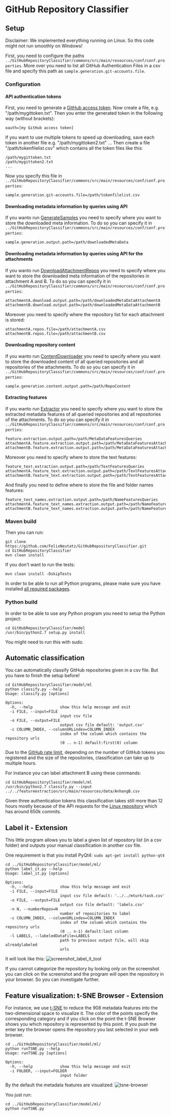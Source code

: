 # GitHub Repository Classifier

## Setup

Disclaimer: We implemented everything running on Linux. So this code might not run smoothly on Windows!

First, you need to configure the paths `../GitHubRepositoryClassifier/commons/src/main/resources/conf/conf.properties`.
More over you need to list all GitHub Authentication Files in a csv file and specify this path as `sample.generation.git-accounts.file`.

### Configuration

#### API authentication tokens
First, you need to generate a [GitHub access token](https://help.github.com/articles/creating-an-access-token-for-command-line-use/). Now create a file, e.g. "/path/mygittoken.txt". Then you enter the generated token in the following way (without brackets):
```
oauth=[my GitHub access token]
```
If you want to use multiple tokens to speed up downloading, save each token in another file e.g. "/path/mygittoken2.txt" ...
Then create a file "/path/tokenfilelist.csv" which contains all the token files like this:
```
/path/mygittoken.txt
/path/mygittoken2.txt
...
```
Now you specify this file in `../GitHubRepositoryClassifier/commons/src/main/resources/conf/conf.properties`:
```
sample.generation.git-accounts.file=/path/tokenfilelist.csv
```

#### Downloading metadata information by queries using API
If you wanto run [GenerateSamples](https://github.com/FelixNeutatz/GitHubRepositoryClassifier/blob/master/samplegeneration/src/main/java/tu/kn/ghrepoclassifier/generation/main/GenerateSamples.java) you need to specify where you want to store the downloaded meta information. To do so you can specify it in `../GitHubRepositoryClassifier/commons/src/main/resources/conf/conf.properties`:
```
sample.generation.output.path=/path/downloadedMetaData
```
#### Downloading metadata information by queries using API for the attachments
If you wanto run [DownloadAttachmentRepos](https://github.com/FelixNeutatz/GitHubRepositoryClassifier/blob/master/samplegeneration/src/main/java/tu/kn/ghrepoclassifier/generation/main/DownloadAttachmentRepos.java) you need to specify where you want to store the downloaded meta information of the repositories in attachment A and B. To do so you can specify it in `../GitHubRepositoryClassifier/commons/src/main/resources/conf/conf.properties`:
```
attachmentA.download.output.path=/path/downloadedMetaDataAttachmentA
attachmentB.download.output.path=/path/downloadedMetaDataAttachmentB
```
Moreover you need to specify where the repository list for each attachment is stored:
```
attachmentA.repos.file=/path/attachmentA.csv
attachmentB.repos.file=/path/attachmentB.csv
```

#### Downloading repository content
If you wanto run [ContentDownloader](https://github.com/FelixNeutatz/GitHubRepositoryClassifier/blob/master/samplegeneration/src/main/java/tu/kn/ghrepoclassifier/generation/main/ContentDownloader.java) you need to specify where you want to store the downloaded content of all queried repositories and all repositories of the attachments. To do so you can specify it in `../GitHubRepositoryClassifier/commons/src/main/resources/conf/conf.properties`:
```
sample.generation.content.output.path=/path/RepoContent
```

#### Extracting features
If you wanto run [Extractor](https://github.com/FelixNeutatz/GitHubRepositoryClassifier/blob/master/featureextraction/src/main/java/tu/kn/ghrepoclassifier/featureextraction/Extractor.java) you need to specify where you want to store the extracted metadata features of all queried repositories and all repositories of the attachments. To do so you can specify it in `../GitHubRepositoryClassifier/commons/src/main/resources/conf/conf.properties`:
```
feature.extraction.output.path=/path/MetaDataFeaturesQueries
attachmentA.feature.extraction.output.path=/path/MetaDataFeaturesAttachmentA
attachmentB.feature.extraction.output.path=/path/MetaDataFeaturesAttachmentB
```
Moreover you need to specify where to store the text features:
```
feature_text.extraction.output.path=/path/TextFeaturesQueries
attachmentA.feature_text.extraction.output.path=/path/TextFeaturesAttachmentA
attachmentB.feature_text.extraction.output.path=/path/TextFeaturesAttachmentB
```
And finally you need to define where to store the file and folder names features:
```
feature_text_names.extraction.output.path=/path/NameFeaturesQueries
attachmentA.feature_text_names.extraction.output.path=/path/NameFeaturesAttachmentA
attachmentB.feature_text_names.extraction.output.path=/path/NameFeaturesAttachmentB
```

### Maven build
Then you can run:

```
git clone https://github.com/FelixNeutatz/GitHubRepositoryClassifier.git
cd GitHubRepositoryClassifier
mvn clean install
```

If you don't want to run the tests:

```
mvn clean install -DskipTests
```

In order to be able to run all Python programs, please make sure you have installed [all required packages](https://github.com/FelixNeutatz/GitHubRepositoryClassifier/blob/master/model/requirements.txt).

### Python build
In order to be able to use any Python program you need to setup the Python project:

```
cd GitHubRepositoryClassifier/model
/usr/bin/python2.7 setup.py install
```
You might need to run this with sudo.

## Automatic classification
You can automatically classify GitHub repositories given in a csv file. But you have to finish the setup before!

```
cd GitHubRepositoryClassifier/model/ml
python classify.py --help
Usage: classify.py [options]

Options:
  -h, --help            show this help message and exit
  -i FILE, --input=FILE
                        input csv file
  -o FILE, --output=FILE
                        output csv file default: 'output.csv'
  -c COLUMN_INDEX, --columnURLindex=COLUMN_INDEX
                        index of the column which contains the repository urls
                        (0 .. n-1) default:first(0) column
```
Due to the [GitHub rate limit](https://developer.github.com/v3/rate_limit/), depending on the number of GitHub tokens you registered and the size of the repositories, classification can take up to multiple hours.

For instance you can label attachment B using these commands:

```
cd GitHubRepositoryClassifier/model/ml
/usr/bin/python2.7 classify.py --input ../../featureextraction/src/main/resources/data/AnhangB.csv
```
Given three authentication tokens this classification takes still more than 12 hours mostly because of the API requests for the [Linux repository](https://github.com/torvalds/linux) which has around 650k commits.

## Label it - Extension
This little program allows you to label a given list of repository list (in a csv folder) and outputs your manual classification in another csv file.

One requirement is that you install PyQt4: `sudo apt-get install python-qt4`

```
cd ../GitHubRepositoryClassifier/model/ml/
python label_it.py --help
Usage: label_it.py [options]

Options:
  -h, --help            show this help message and exit
  -i FILE, --input=FILE
                        input csv file default: '../../mturk/task.csv'
  -o FILE, --output=FILE
                        output csv file default: 'labels.csv'
  -n N, --numberRepos=N
                        number of repositories to label
  -c COLUMN_INDEX, --columnURLindex=COLUMN_INDEX
                        index of the column which contains the repository urls
                        (0 .. n-1) default:last column
  -l LABELS, --labeledDataFile=LABELS
                        path to previous output file, will skip alreadylabeled
                        urls
```

It will look like this:
![screenshot_label_it_tool](https://cloud.githubusercontent.com/assets/5217389/21830339/46eef208-d79c-11e6-872b-4db396bd7bb4.png)

If you cannot categorize the repository by looking only on the screenshot you can click on the screenshot and the program will open the repository in your browser. So you can investigate further.

## Feature visualization: t-SNE Browser - Extension
For instance, we use [t-SNE](https://lvdmaaten.github.io/tsne/) to reduce the 908 metadata features into the two-dimensional space to visualize it. The color of the points specify the corresponding category and if you click on the point the t-SNE Browser shows you which repository is represented by this point. If you push the enter key the browser opens the repository you last selected in your web browser.

```
cd ../GitHubRepositoryClassifier/model/ml/
python runTSNE.py --help
Usage: runTSNE.py [options]

Options:
  -h, --help            show this help message and exit
  -i FOLDER, --input=FOLDER
                        input folder
```

By the default the metadata features are visualized:
![tsne-browser](https://cloud.githubusercontent.com/assets/5217389/22085152/20679a44-ddd3-11e6-9de1-7b24d0b746b6.png)

You just run:
```
cd ../GitHubRepositoryClassifier/model/ml/
python runTSNE.py
```
